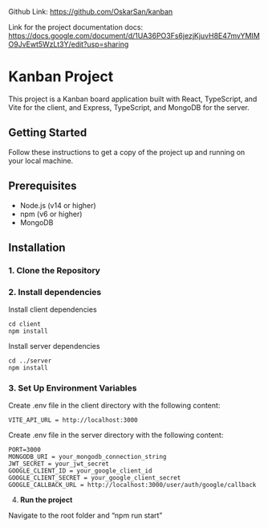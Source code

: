 Github Link:
https://github.com/OskarSan/kanban


Link for the project documentation docs:
https://docs.google.com/document/d/1UA36PO3Fs6jezjKjuvH8E47mvYMIMO9JvEwt5WzLt3Y/edit?usp=sharing



# Kanban Project

This project is a Kanban board application built with React, TypeScript, and Vite for the client, and Express, TypeScript, and MongoDB for the server.

## Getting Started

Follow these instructions to get a copy of the project up and running on your local machine.

## Prerequisites

- Node.js (v14 or higher)
- npm (v6 or higher)
- MongoDB

## Installation

### 1. **Clone the Repository**

### 2. **Install dependencies**

Install client dependencies

	cd client
	npm install

Install server dependencies

	cd ../server
	npm install

### 3. **Set Up Environment Variables**

Create  .env file in the client directory with the following content:

	VITE_API_URL = http://localhost:3000

Create .env file in the server directory with the following content: 
	
	PORT=3000
	MONGODB_URI = your_mongodb_connection_string
	JWT_SECRET = your_jwt_secret
	GOOGLE_CLIENT_ID = your_google_client_id
	GOOGLE_CLIENT_SECRET = your_google_client_secret
	GOOGLE_CALLBACK_URL = http://localhost:3000/user/auth/google/callback


4. **Run the project**

Navigate to the root folder and “npm run start”
